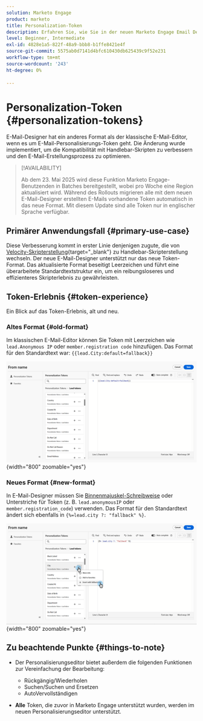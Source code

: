 ```yaml
---
solution: Marketo Engage
product: marketo
title: Personalization-Token
description: Erfahren Sie, wie Sie in der neuen Marketo Engage Email Designer Personalisierungs-Token verwenden.
level: Beginner, Intermediate
exl-id: 4828e1a5-822f-48a9-bbb8-b1ffe8421e4f
source-git-commit: 5575ab0d7141d4bfc610430db625439c9f52e231
workflow-type: tm+mt
source-wordcount: '243'
ht-degree: 0%

---
```


# Personalization-Token {#personalization-tokens}

E-Mail-Designer hat ein anderes Format als der klassische E-Mail-Editor, wenn es um E-Mail-Personalisierungs-Token geht. Die Änderung wurde implementiert, um die Kompatibilität mit Handlebar-Skripten zu verbessern und den E-Mail-Erstellungsprozess zu optimieren.

>[!AVAILABILITY]
>
>Ab dem 23. Mai 2025 wird diese Funktion Marketo Engage-Benutzenden in Batches bereitgestellt, wobei pro Woche eine Region aktualisiert wird. Während des Rollouts migrieren alle mit dem neuen E-Mail-Designer erstellten E-Mails vorhandene Token automatisch in das neue Format. Mit diesem Update sind alle Token nur in englischer Sprache verfügbar.

## Primärer Anwendungsfall {#primary-use-case}

Diese Verbesserung kommt in erster Linie denjenigen zugute, die von [Velocity-Skripterstellung](https://experienceleague.adobe.com/en/docs/marketo-developer/marketo/email-scripting){target="_blank"} zu Handlebar-Skripterstellung wechseln. Der neue E-Mail-Designer unterstützt nur das neue Token-Format. Das aktualisierte Format beseitigt Leerzeichen und führt eine überarbeitete Standardtextstruktur ein, um ein reibungsloseres und effizienteres Skripterlebnis zu gewährleisten.

## Token-Erlebnis {#token-experience}

Ein Blick auf das Token-Erlebnis, alt und neu.

### Altes Format {#old-format}

Im klassischen E-Mail-Editor können Sie Token mit Leerzeichen wie `lead.Anonymous IP` oder `member.registration code` hinzufügen. Das Format für den Standardtext war: `{{lead.City:default=fallback}}`

![](assets/personalization-tokens-1.png){width="800" zoomable="yes"}

### Neues Format {#new-format}

In E-Mail-Designer müssen Sie [Binnenmajuskel-Schreibweise](https://developer.mozilla.org/en-US/docs/Glossary/Camel_case) oder Unterstriche für Token (z. B. `lead.anonymousIP` oder `member.registration_code`) verwenden. Das Format für den Standardtext ändert sich ebenfalls in `{%=lead.city ?: "fallback" %}`.

![](assets/personalization-tokens-2.png){width="800" zoomable="yes"}

## Zu beachtende Punkte {#things-to-note}

* Der Personalisierungseditor bietet außerdem die folgenden Funktionen zur Vereinfachung der Bearbeitung:

   * Rückgängig/Wiederholen
   * Suchen/Suchen und Ersetzen
   * AutoVervollständigen

* **Alle** Token, die zuvor in Marketo Engage unterstützt wurden, werden im neuen Personalisierungseditor unterstützt.
